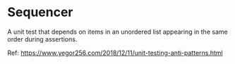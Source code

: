 # Sequencer

A unit test that depends on items in an unordered list appearing in the same order during assertions.

Ref: https://www.yegor256.com/2018/12/11/unit-testing-anti-patterns.html
